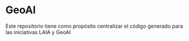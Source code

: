 # GeoAI
Este repositorio tiene como propósito centralizar el código generado para las iniciativas LAIA y GeoAI
